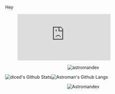 Hey 
<figure><embed src="https://wakatime.com/share/@018c72b7-5420-49ea-915d-9c6596c53b91/01d041bb-c714-453e-80e7-8050a8d2286d.svg"></embed></figure>
<p align="center"> <img src="https://komarev.com/ghpvc/?username=astromandev&label=Profile%20views&color=0e75b6&style=plastic" alt="astromandev" /> </p>
<img align="center" style="padding:0" src="https://github-readme-stats-diced.vercel.app/api?username=astromandev&show_icons=true&count_private=true&include_all_commits=true&hide=contribs&hide_border=true&hide_title=true&hide_border=true&bg_color=0d1117&text_color=ffffff" alt="diced's Github Stats"><img align="center" style="padding:0" src="https://github-readme-stats-diced.vercel.app/api/top-langs/?username=diced&layout=compact&hide_border=true&hide_border=true&bg_color=0d1117&text_color=ffffff" alt="Astroman's Github Langs">
<p align="center"><img align="center" src="https://github-readme-streak-stats.herokuapp.com/?user=astromandev&theme=radical" alt="Astromandev" /></p>

